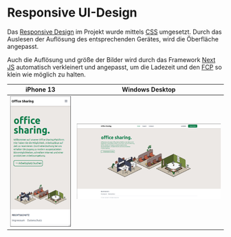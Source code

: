 # Responsive UI-Design

Das [Responsive Design](https://de.wikipedia.org/wiki/Responsive_Webdesign) im Projekt wurde mittels [CSS](https://de.wikipedia.org/wiki/Cascading_Style_Sheets) umgesetzt. 
Durch das Auslesen der Auflösung des entsprechenden Gerätes, wird die Öberfläche angepasst.

Auch die Auflösung und größe der Bilder wird durch das Framework [Next JS](https://nextjs.org/) automatisch verkleinert und angepasst, um die Ladezeit und den [FCP](https://developer.mozilla.org/en-US/docs/Glossary/First_contentful_paint) so klein wie möglich zu halten.


iPhone 13            |  Windows Desktop
:-------------------------:|:-------------------------:
![](../../assets/img/IPhone_13.png) | ![](../../assets/img/Desktop_Wide.png)


